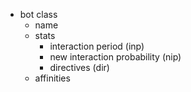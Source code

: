 * bot class
   * name
   * stats
       * interaction period (inp)
       * new interaction probability (nip)
       * directives (dir)
   * affinities
